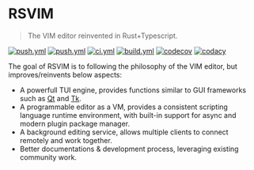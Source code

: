 # RSVIM

> The VIM editor reinvented in Rust+Typescript.

<p>
<a href="https://crates.io/crates/rsvim"><img alt="push.yml" src="https://img.shields.io/crates/v/rsvim" /></a>
<a href="https://docs.rs/rsvim/latest/rsvim/"><img alt="push.yml" src="https://img.shields.io/docsrs/rsvim" /></a>
<a href="https://github.com/rsvim/rsvim/actions/workflows/ci.yml"><img alt="ci.yml" src="https://img.shields.io/github/actions/workflow/status/rsvim/rsvim/ci.yml?branch=main&label=ci" /></a>
<a href="https://github.com/rsvim/rsvim/actions/workflows/build.yml"><img alt="build.yml" src="https://img.shields.io/github/actions/workflow/status/rsvim/rsvim/build.yml?branch=main&label=build" /></a>
<a href="https://app.codecov.io/gh/rsvim/rsvim"><img alt="codecov" src="https://img.shields.io/codecov/c/github/rsvim/rsvim/main" /></a>
<a href="https://app.codacy.com/gh/rsvim/rsvim/dashboard?utm_source=gh&utm_medium=referral&utm_content=&utm_campaign=Badge_grade"><img alt="codacy" src="https://img.shields.io/codacy/grade/1c6a3d21352c4f8bb84ff6c7e3ef0399/main" /></a>
</p>

The goal of RSVIM is to following the philosophy of the VIM editor, but improves/reinvents below aspects:

- A powerfull TUI engine, provides functions similar to GUI frameworks such as [Qt](https://www.qt.io/) and [Tk](https://tkdocs.com/).
- A programmable editor as a VM, provides a consistent scripting language runtime environment, with built-in support for async and modern plugin package manager.
- A background editing service, allows multiple clients to connect remotely and work together.
- Better documentations & development process, leveraging existing community work.
